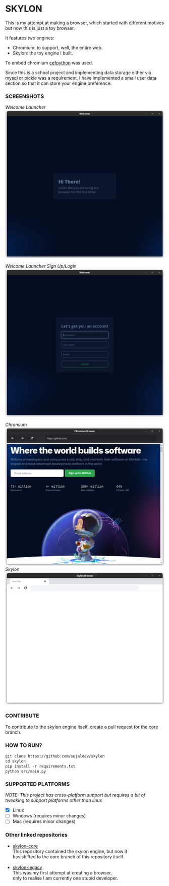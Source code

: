 # SKYLON

This is my attempt at making a browser, which started with different motives but
now this is just a toy browser.

It features two engines:

- Chromium: to support, well, the entire web.
- Skylon: the toy engine I built.

To embed chromium [cefpython](https://github.com/cztomczak/cefpython) was used.

Since this is a school project and implementing data storage either via mysql or
pickle was a requirement, I have implemented a small user data section so that
it can store your engine preference.

### SCREENSHOTS

_Welcome Launcher_
![Welcome Launcher](./docs/images/welcome.png)

_Welcome Launcher Sign Up/Login_
![Welcome Launcher](./docs/images/welcome-login-signup.png)

_Chromium_
![img.png](./docs/images/chromium.png)
_Skylon_
![Skylon](./docs/images/skylon.png)

### CONTRIBUTE

To contribute to the skylon engine itself, create a pull request for the
[core](https://github.com/sujaldev/skylon/tree/core) branch.

### HOW TO RUN?

```shell
git clone https://github.com/sujaldev/skylon
cd skylon
pip install -r requirements.txt
python src/main.py
```

### SUPPORTED PLATFORMS

_NOTE: This project has cross-platform support but requires a bit of tweaking to
support platforms other than linux_

- [x] Linux
- [ ] Windows (requires minor changes)
- [ ] Mac (requires minor changes)

### Other linked repositories

- [skylon-core](https://github.com/sujaldev/skylon-core) <br>
  This repository contained the skylon engine, but now it <br>
  has shifted to the core branch of this repository itself<br> <br>
- [skylon-legacy](https://github.com/sujaldev/skylon-legacy) <br>
  This was my first attempt at creating a browser, <br>
  only to realise I am currently one stupid developer.